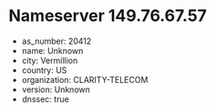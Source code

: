 # Nameserver 149.76.67.57

* as_number: 20412
* name: Unknown
* city: Vermillion
* country: US
* organization: CLARITY-TELECOM
* version: Unknown
* dnssec: true
